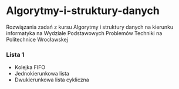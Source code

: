 # Algorytmy-i-struktury-danych
Rozwiązania zadań z kursu Algorytmy i struktury danych na kierunku informatyka na Wydziale Podstawowych Problemów Techniki na Politechnice Wrocławskej

### Lista 1
- Kolejka FIFO
- Jednokierunkowa lista
- Dwukierunkowa lista cykliczna

